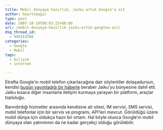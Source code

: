 ```yaml
---
title: Mobil dünyaya hazırlık, Jaiku artık Google’a ait
author: heartsmagic
type: post
date: 2007-10-10T00:03:23+00:00
url: /mobil-dunyaya-hazirlik-jaiku-artik-googlea-ait/
dsq_thread_id:
  - 949163580
categories:
  - Google
  - Mobil
tags:
  - bilişim
  - internet

---
```

Etrafta Google&#8217;ın mobil telefon çıkartacağına dair söylentiler dolaşadursun, kendisi <a href="http://googleblog.blogspot.com/2007/10/reach-out-and-message-someone.html" target="_blank">bugün yayımladığı bir haberle</a> beraber Jaiku&#8217;yu bünyesine dahil etti. Jaiku kısaca diğer insanlarla iletişim kurmaya yarayan bir platform, araçlar topluluğu. 

Barındırdığı hizmetler arasında kendisine ait sitesi, IM servisi, SMS servisi, mobil telefonlar için bir servis ve programı, API&#8217;leri mevcut. Görüldüğü üzere mobil dünya için oldukça hazır bir ortam. Hal böyle olunca Google&#8217;ın mobil dünyaya olan yatırımının da ne kadar gerçekçi olduğu görülebilir.
